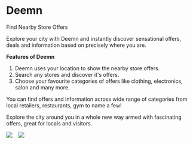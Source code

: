 # Deemn
Find Nearby Store Offers

Explore your city with Deemn and instantly discover sensational offers, deals and information based on precisely where you are.

<b>Features of Deemn</b>
1. Deemn uses your location to show the nearby store offers.
2. Search any stores and discover it's offers.
3. Choose your favourite categories of offers like clothing, electronics, salon and many more.

You can find offers and information across wide range of categories from local retailers, restaurants, gym to name a few!

Explore the city around you in a whole new way armed with fascinating offers, great for locals and visitors.

<img src='https://lh3.googleusercontent.com/km_xosA5zkJzc29rtYbpz2JcVyhMaYYL76tEe00mIVMqJPDp1edCi3eENaYdU_PjhfVB=w720-h310-rw' /> &nbsp;&nbsp;&nbsp;<img src='https://lh3.googleusercontent.com/OnHgb1BX0db5Bo2rj_F_bWHyQlHR3d6ueGOHH4WXz8_HNHajwQ2dNnqxDHASRNK-F1w=w720-h310-rw' />
